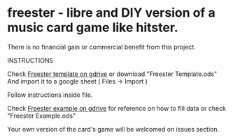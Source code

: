 # freester - libre and DIY version of a music card game like hitster.
There is no financial gain or commercial benefit from this project.

INSTRUCTIONS

Check [Freester template on gdrive](https://docs.google.com/spreadsheets/d/1o-VwtnbYLk9k9pWW7fyxDGekYsZIOK31Ur14XctP98A/edit?usp=sharing) or download "Freester Template.ods" And import it to a google sheet ( Files -> Import )

Follow instructions inside file.

Check [Freester example on gdrive](https://docs.google.com/spreadsheets/d/1ofP3kLO2IzO4QsGeR8h6dPg9CHfN7IxV3DoIkUGeN4M/edit?usp=sharing) for reference on how to fill data or check "Freester Example.ods"

Your own version of the card's game will be welcomed on issues section.
